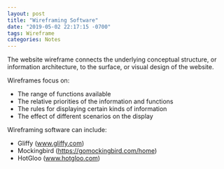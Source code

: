 ```yaml
---
layout: post
title: "Wireframing Software"
date: "2019-05-02 22:17:15 -0700"
tags: Wireframe
categories: Notes
---
```


The website wireframe connects the underlying conceptual structure, or information architecture, to the surface, or visual design of the website.

Wireframes focus on:

- The range of functions available
- The relative priorities of the information and functions
- The rules for displaying certain kinds of information
- The effect of different scenarios on the display

Wireframing software can include:

- Gliffy (www.gliffy.com)
- Mockingbird (https://gomockingbird.com/home)
- HotGloo (www.hotgloo.com)
